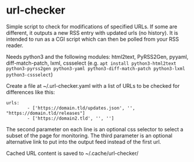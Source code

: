 # url-checker
Simple script to check for modifications of specified URLs. If some are different, it
outputs a new RSS entry with updated urls (no history).
It is intended to run as a CGI script which can then be polled from your RSS reader.

Needs python3 and the following modules:
html2text, PyRSS2Gen, pyyaml, diff-match-patch, lxml, cssselect
(e.g. `apt install python3-html2text python3-pyrss2gen python3-yaml python3-diff-match-patch python3-lxml python3-cssselect`)

Create a file at ~/.url-checker.yaml with a list of URLs to be checked for differences like this:
```
urls:
        - ['https://domain.tld/updates.json', '', "https://domain.tld/releases"]
        - ['https://domain2.tld', '', '']
```
The second parameter on each line is an optional css selector to select a subset of the page for monitoring.
The third parameter is an optional alternative link to put into the output feed instead of the first url.

Cached URL content is saved to ~/.cache/url-checker/
